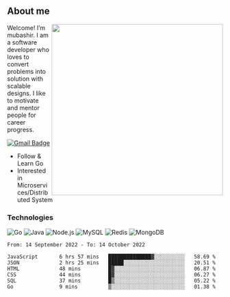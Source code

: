 ## About me

<img align="right" src="https://github-readme-stats-zhiwei-feng.vercel.app/api?username=mub4shir&show_icons=true" width="400" />

Welcome! I’m mubashir. I am a software developer who loves to convert problems into solution with scalable designs. I like to motivate and mentor people for career progress.

[![Gmail Badge](https://img.shields.io/badge/-mubashir11131719@gmail.com-c14438?style=flat-square&logo=Gmail&logoColor=white&link=mailto:mubashir11131719@gmail.com)](mailto:mubashir11131719@gmail.com)




- Follow & Learn Go
- Interested in Microservices/Distributed System


### Technologies
![Go](https://img.shields.io/badge/-Go-000000?style=flat-square&logo=go)
![Java](https://img.shields.io/badge/-Java-E34A86?style=flat-square&logo=java)
![Node.js](https://img.shields.io/badge/-Node.js-000000?style=flat-square&logo=node.js)
![MySQL](https://img.shields.io/badge/-MySQL-orange?style=flat-square&logo=MySQL)
![Redis](https://img.shields.io/badge/-Redis-black?style=flat-square&logo=Redis)
![MongoDB](https://img.shields.io/badge/-MongoDB-000000?style=flat-square&logo=mongodb)






<!--START_SECTION:waka-->

```text
From: 14 September 2022 - To: 14 October 2022

JavaScript       6 hrs 57 mins   ██████████████▓░░░░░░░░░░   58.69 %
JSON             2 hrs 25 mins   █████░░░░░░░░░░░░░░░░░░░░   20.51 %
HTML             48 mins         █▓░░░░░░░░░░░░░░░░░░░░░░░   06.87 %
CSS              44 mins         █▓░░░░░░░░░░░░░░░░░░░░░░░   06.27 %
SQL              37 mins         █▒░░░░░░░░░░░░░░░░░░░░░░░   05.22 %
Go               9 mins          ▒░░░░░░░░░░░░░░░░░░░░░░░░   01.38 %
```

<!--END_SECTION:waka-->
</p>


